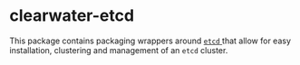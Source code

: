 # clearwater-etcd

This package contains packaging wrappers around [`etcd` ](https://github.com/coreos/etcd) that allow for easy installation, clustering and management of an `etcd` cluster.
